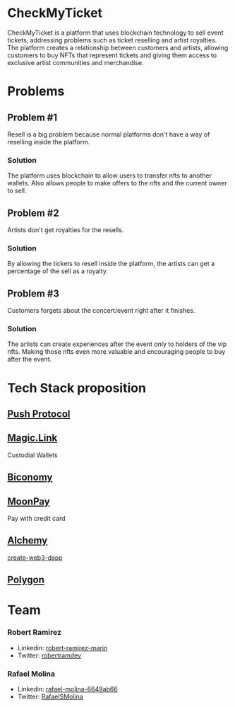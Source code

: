# CheckMyTicket

CheckMyTicket is a platform that uses blockchain technology to sell event tickets, addressing problems such as ticket reselling and artist royalties. The platform creates a relationship between customers and artists, allowing customers to buy NFTs that represent tickets and giving them access to exclusive artist communities and merchandise. 

# Problems

## Problem #1

Resell is a big problem because normal platforms don't have a way of reselling inside the platform. 

### Solution

The platform uses blockchain to allow users to transfer nfts to another wallets. Also allows people to make offers to the nfts and the current owner to sell. 

## Problem #2

Artists don't get royalties for the resells. 

### Solution

By allowing the tickets to resell inside the platform, the artists can get a percentage of the sell as a royalty. 

## Problem #3

Customers forgets about the concert/event right after it finishes. 

### Solution

The artists can create experiences after the event only to holders of the vip nfts. Making those nfts even more valuable and encouraging people to buy after the event.

# Tech Stack proposition

## [Push Protocol]([https://magic.link/](https://push.org/))

## [Magic.Link](https://magic.link/)
Custodial Wallets

## [Biconomy](https://www.biconomy.io/)

## [MoonPay](https://www.moonpay.com/)

Pay with credit card

## [Alchemy](https://www.alchemy.com/)

[create-web3-dapp](https://github.com/alchemyplatform/create-web3-dapp)

## [Polygon](https://polygon.technology/)

# Team

### Robert Ramirez

- Linkedin: [robert-ramirez-marin](https://www.linkedin.com/in/robert-ramirez-marin/)
- Twitter: [robertramdev](https://twitter.com/robertramdev)

### Rafael Molina

- Linkedin: [rafael-molina-6649ab66](https://www.linkedin.com/in/rafael-molina-6649ab66)
- Twitter: [RafaelSMolina](https://twitter.com/RafaelSMolina)


